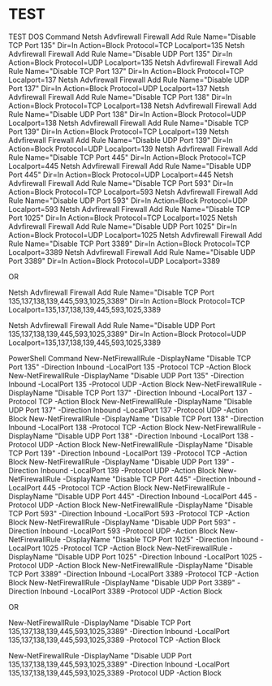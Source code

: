 # TEST
TEST
DOS Command
Netsh Advfirewall Firewall Add Rule Name="Disable TCP Port 135" 
Dir=In Action=Block Protocol=TCP Localport=135
Netsh Advfirewall Firewall Add Rule Name="Disable UDP Port 135" 
Dir=In Action=Block Protocol=UDP Localport=135
Netsh Advfirewall Firewall Add Rule Name="Disable TCP Port 137" 
Dir=In Action=Block Protocol=TCP Localport=137
Netsh Advfirewall Firewall Add Rule Name="Disable UDP Port 137" 
Dir=In Action=Block Protocol=UDP Localport=137
Netsh Advfirewall Firewall Add Rule Name="Disable TCP Port 138" 
Dir=In Action=Block Protocol=TCP Localport=138
Netsh Advfirewall Firewall Add Rule Name="Disable UDP Port 138" 
Dir=In Action=Block Protocol=UDP Localport=138
Netsh Advfirewall Firewall Add Rule Name="Disable TCP Port 139" 
Dir=In Action=Block Protocol=TCP Localport=139
Netsh Advfirewall Firewall Add Rule Name="Disable UDP Port 139" 
Dir=In Action=Block Protocol=UDP Localport=139
Netsh Advfirewall Firewall Add Rule Name="Disable TCP Port 445" 
Dir=In Action=Block Protocol=TCP Localport=445
Netsh Advfirewall Firewall Add Rule Name="Disable UDP Port 445" 
Dir=In Action=Block Protocol=UDP Localport=445
Netsh Advfirewall Firewall Add Rule Name="Disable TCP Port 593" 
Dir=In Action=Block Protocol=TCP Localport=593
Netsh Advfirewall Firewall Add Rule Name="Disable UDP Port 593" 
Dir=In Action=Block Protocol=UDP Localport=593
Netsh Advfirewall Firewall Add Rule Name="Disable TCP Port 1025" 
Dir=In Action=Block Protocol=TCP Localport=1025
Netsh Advfirewall Firewall Add Rule Name="Disable UDP Port 1025" 
Dir=In Action=Block Protocol=UDP Localport=1025
Netsh Advfirewall Firewall Add Rule Name="Disable TCP Port 3389" 
Dir=In Action=Block Protocol=TCP Localport=3389
Netsh Advfirewall Firewall Add Rule Name="Disable UDP Port 3389" 
Dir=In Action=Block Protocol=UDP Localport=3389

OR

Netsh Advfirewall Firewall Add Rule Name="Disable TCP Port 135,137,138,139,445,593,1025,3389" 
Dir=In Action=Block Protocol=TCP Localport=135,137,138,139,445,593,1025,3389

Netsh Advfirewall Firewall Add Rule Name="Disable UDP Port 135,137,138,139,445,593,1025,3389" 
Dir=In Action=Block Protocol=UDP Localport=135,137,138,139,445,593,1025,3389

PowerShell Command
New-NetFirewallRule -DisplayName "Disable TCP Port 135" 
-Direction Inbound -LocalPort 135 -Protocol TCP -Action Block
New-NetFirewallRule -DisplayName "Disable UDP Port 135" 
-Direction Inbound -LocalPort 135 -Protocol UDP -Action Block
New-NetFirewallRule -DisplayName "Disable TCP Port 137" 
-Direction Inbound -LocalPort 137 -Protocol TCP -Action Block
New-NetFirewallRule -DisplayName "Disable UDP Port 137" 
-Direction Inbound -LocalPort 137 -Protocol UDP -Action Block
New-NetFirewallRule -DisplayName "Disable TCP Port 138" 
-Direction Inbound -LocalPort 138 -Protocol TCP -Action Block
New-NetFirewallRule -DisplayName "Disable UDP Port 138" 
-Direction Inbound -LocalPort 138 -Protocol UDP -Action Block
New-NetFirewallRule -DisplayName "Disable TCP Port 139" 
-Direction Inbound -LocalPort 139 -Protocol TCP -Action Block
New-NetFirewallRule -DisplayName "Disable UDP Port 139" 
-Direction Inbound -LocalPort 139 -Protocol UDP -Action Block
New-NetFirewallRule -DisplayName "Disable TCP Port 445" 
-Direction Inbound -LocalPort 445 -Protocol TCP -Action Block
New-NetFirewallRule -DisplayName "Disable UDP Port 445" 
-Direction Inbound -LocalPort 445 -Protocol UDP -Action Block
New-NetFirewallRule -DisplayName "Disable TCP Port 593" 
-Direction Inbound -LocalPort 593 -Protocol TCP -Action Block
New-NetFirewallRule -DisplayName "Disable UDP Port 593" 
-Direction Inbound -LocalPort 593 -Protocol UDP -Action Block
New-NetFirewallRule -DisplayName "Disable TCP Port 1025" 
-Direction Inbound -LocalPort 1025 -Protocol TCP -Action Block
New-NetFirewallRule -DisplayName "Disable UDP Port 1025" 
-Direction Inbound -LocalPort 1025 -Protocol UDP -Action Block
New-NetFirewallRule -DisplayName "Disable TCP Port 3389" 
-Direction Inbound -LocalPort 3389 -Protocol TCP -Action Block
New-NetFirewallRule -DisplayName "Disable UDP Port 3389" 
-Direction Inbound -LocalPort 3389 -Protocol UDP -Action Block

OR

New-NetFirewallRule -DisplayName "Disable TCP Port 135,137,138,139,445,593,1025,3389" 
-Direction Inbound -LocalPort 135,137,138,139,445,593,1025,3389 -Protocol TCP -Action Block

New-NetFirewallRule -DisplayName "Disable UDP Port 135,137,138,139,445,593,1025,3389" 
-Direction Inbound -LocalPort 135,137,138,139,445,593,1025,3389 -Protocol UDP -Action Block
